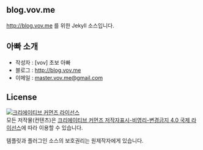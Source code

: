 ## blog.vov.me

http://blog.vov.me 를 위한 Jekyll 소스입니다.



## 아빠 소개

* 작성자 : [vov] 초보 아빠
* 블로그 : http://blog.vov.me
* 이메일 : [master.vov.me@gmail.com](mailto:master.vov.me@gmail.com)


## License

<a rel="license" href="http://creativecommons.org/licenses/by-nc-nd/4.0/"><img alt="크리에이티브 커먼즈 라이선스" style="border-width:0" src="https://i.creativecommons.org/l/by-nc-nd/4.0/88x31.png" /></a><br />모든 저작물(컨텐츠)은 <a rel="license" href="http://creativecommons.org/licenses/by-nc-nd/4.0/">크리에이티브 커먼즈 저작자표시-비영리-변경금지 4.0 국제 라이선스</a>에 따라 이용할 수 있습니다.

템플릿과 플러그인 소스의 보호권리는 원제작자에게 있습니다.
